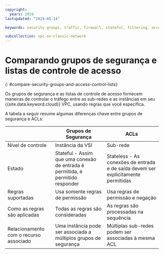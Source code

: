 ```yaml
---
copyright:
  years: 2019
lastupdated: "2019-05-14"

keywords: security groups, traffic, firewall, stateful, filtering, access, control, list, ACL, stateless, traffic, resource

subcollection: vpc-on-classic-network
---
```


# Comparando grupos de segurança e listas de controle de acesso
{: #compare-security-groups-and-access-control-lists}

Os grupos de segurança e as listas de controle de acesso fornecem maneiras de controlar o
tráfego entre as sub-redes e as instâncias em seu {{site.data.keyword.cloud}} VPC, usando
regras que você especifica.

A tabela a seguir resume algumas diferenças chave entre grupos de segurança e ACLs:

|  | Grupos de Segurança | ACLs    |
|-------------|-----------------|---------|
| Nível de controle  | Instância da VSI    | Sub-rede  |
| Estado   | Stateful - Assim que uma conexão de entrada é permitida, é permitido responder | Stateless - As conexões de entrada e de saída devem ser explicitamente permitidas |
| Regras suportadas | Usa somente regras de permissão | Usa regras de permissão e negação|
| Como as regras são aplicadas | Todas as regras são consideradas | As regras são processadas na sequência |
| Relacionamento com o recurso associado | Uma instância pode ser associada a múltiplos grupos de segurança| Múltiplas sub-redes podem ser associadas à mesma ACL|
